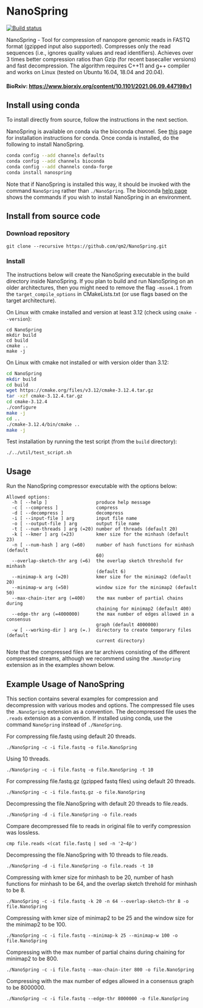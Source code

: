 # NanoSpring

[![Build status](https://github.com/qm2/NanoSpring/actions/workflows/cmake.yml/badge.svg)](https://github.com/qm2/NanoSpring/actions/workflows/cmake.yml)

NanoSpring - Tool for compression of nanopore genomic reads in FASTQ format (gzipped input also supported). Compresses only the read sequences (i.e., ignores quality values and read identifiers). Achieves over 3 times better compression ratios than Gzip (for recent basecaller versions) and fast decompression. The algorithm requires C++11 and g++ compiler and works on Linux (tested on Ubuntu 16.04, 18.04 and 20.04). 

#### BioRxiv: https://www.biorxiv.org/content/10.1101/2021.06.09.447198v1

## Install using conda
To install directly from source, follow the instructions in the next section.

NanoSpring is available on conda via the bioconda channel. See [this](https://bioconda.github.io/user/install.html) page for installation instructions for conda. Once conda is installed, do the following to install NanoSpring.
```bash
conda config --add channels defaults
conda config --add channels bioconda
conda config --add channels conda-forge
conda install nanospring
```
Note that if NanoSpring is installed this way, it should be invoked with the command `NanoSpring` rather than `./NanoSpring`. The bioconda [help page](https://bioconda.github.io/user/install.html) shows the commands if you wish to install NanoSpring in an environment.


## Install from source code

### Download repository

```
git clone --recursive https://github.com/qm2/NanoSpring.git
```

### Install
The instructions below will create the NanoSpring executable in the build directory inside NanoSpring. If you plan to build and run NanoSpring on an older architectures, then you might need to remove the flag ```-msse4.1``` from the ```target_compile_options``` in CMakeLists.txt (or use flags based on the target architecture).

On Linux with cmake installed and version at least 3.12 (check using `cmake --version`):
```
cd NanoSpring
mkdir build
cd build
cmake ..
make -j
```
On Linux with cmake not installed or with version older than 3.12:
```bash
cd NanoSpring
mkdir build
cd build
wget https://cmake.org/files/v3.12/cmake-3.12.4.tar.gz
tar -xzf cmake-3.12.4.tar.gz
cd cmake-3.12.4
./configure
make -j
cd ..
./cmake-3.12.4/bin/cmake ..
make -j
```

Test installation by running the test script (from the `build` directory):
```
./../util/test_script.sh
```

## Usage
Run the NanoSpring compressor executable with the options below:
```
Allowed options:
  -h [ --help ]                  produce help message
  -c [ --compress ]              compress
  -d [ --decompress ]            decompress
  -i [ --input-file ] arg        input file name
  -o [ --output-file ] arg       output file name
  -t [ --num-threads ] arg (=20) number of threads (default 20)
  -k [ --kmer ] arg (=23)        kmer size for the minhash (default 23)
  -n [ --num-hash ] arg (=60)    number of hash functions for minhash (default
                                 60)
  --overlap-sketch-thr arg (=6)  the overlap sketch threshold for minhash
                                 (default 6)
  --minimap-k arg (=20)          kmer size for the minimap2 (default 20)
  --minimap-w arg (=50)          window size for the minimap2 (default 50)
  --max-chain-iter arg (=400)    the max number of partial chains during
                                 chaining for minimap2 (default 400)
  --edge-thr arg (=4000000)      the max number of edges allowed in a consensus
                                 graph (default 4000000)
  -w [ --working-dir ] arg (=.)  directory to create temporary files (default
                                 current directory)
```
Note that the compressed files are tar archives consisting of the different compressed streams, although we recommend using the ```.NanoSpring``` extension as in the examples shown below.


## Example Usage of NanoSpring
This section contains several examples for compression and decompression with various modes and options. The compressed file uses the ```.NanoSpring``` extension as a convention. The decompressed file uses the ```.reads``` extension as a convention. If installed using conda, use the command `NanoSpring` instead of `./NanoSpring`.

For compressing file.fastq using default 20 threads.
```
./NanoSpring -c -i file.fastq -o file.NanoSpring
```
Using 10 threads.
```
./NanoSpring -c -i file.fastq -o file.NanoSpring -t 10
```
For compressing file.fastq.gz (gzipped fastq files) using default 20 threads.
```
./NanoSpring -c -i file.fastq.gz -o file.NanoSpring 
```
Decompressing the file.NanoSpring with default 20 threads to file.reads.
```
./NanoSpring -d -i file.NanoSpring -o file.reads
```
Compare decompressed file to reads in original file to verify compression was lossless.
```
cmp file.reads <(cat file.fastq | sed -n '2~4p')
```
Decompressing the file.NanoSpring with 10 threads to file.reads.
```
./NanoSpring -d -i file.NanoSpring -o file.reads -t 10
```
Compressing with kmer size for minhash to be 20, number of hash functions for minhash to be 64, and the overlap sketch threhold for minhash to be 8.
```
./NanoSpring -c -i file.fastq -k 20 -n 64 --overlap-sketch-thr 8 -o file.NanoSpring 
```
Compressing with kmer size of minimap2 to be 25 and the window size for the minimap2 to be 100.
```
./NanoSpring -c -i file.fastq --minimap-k 25 --minimap-w 100 -o file.NanoSpring
```
Compressing with the max number of partial chains during chaining for minimap2 to be 800.
```
./NanoSpring -c -i file.fastq --max-chain-iter 800 -o file.NanoSpring  
```
Compressing with the max number of edges allowed in a consensus graph to be 8000000.
```
./NanoSpring -c -i file.fastq --edge-thr 8000000 -o file.NanoSpring  
```
